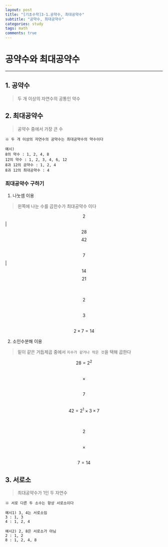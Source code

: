 ```yaml
---
layout: post
title: "[기초수학]3-1.공약수, 최대공약수"
subtitle: "공약수, 최대공약수"
categories: study
tags: math
comments: true
---
```

# 공약수와 최대공약수
-------------------
## 1. 공약수
> 두 개 이상의 자연수의 공통인 약수

## 2. 최대공약수
> 공약수 중에서 가장 큰 수

`※ 두 개 이상의 자연수의 공약수는 최대공약수의 약수이다`

    예시) 
    8의 약수 : 1, 2, 4, 8
    12의 약수 : 1, 2, 3, 4, 6, 12
    8과 12의 공약수 : 1, 2, 4
    8과 12의 최대공약수 : 4

### 최대공약수 구하기
1. 나눗셈 이용<br>
> 왼쪽에 나눈 수를 곱한수가 최대공약수 이다

  $$2$$ | $$28$$ $$42$$<br>
  $$7$$ | $$14$$ $$21$$<br>
  &nbsp;&nbsp;&nbsp;&nbsp;&nbsp;&nbsp;&nbsp;$$2$$&nbsp;&nbsp;&nbsp;$$3$$<br>
  $$2\times 7=14$$

2. 소인수분해 이용<br>
> 밑이 같은 거듭제곱 중에서 `지수가 같거나 작은 것`을 택해 곱한다

  $$28=2^2$$&nbsp;&nbsp;&nbsp;&nbsp;&nbsp;&nbsp;&nbsp;&nbsp;$$\times$$&nbsp;$$7$$<br>
  $$42=2^1\times 3\times 7$$<br>
  &nbsp;&nbsp;&nbsp;&nbsp;&nbsp;&nbsp;&nbsp;&nbsp;&nbsp;&nbsp;$$2$$ &nbsp;&nbsp;&nbsp;&nbsp;$$\times$$&nbsp;&nbsp;&nbsp;&nbsp;&nbsp;$$7 = 14$$

## 3. 서로소
> 최대공약수가 1인 두 자연수

`※ 서로 다른 두 소수는 항상 서로소이다`

    예시1) 3, 4는 서로소임
    3 : 1, 3
    4 : 1, 2, 4

    예시2) 2, 8은 서로소가 아님
    2 : 1, 2
    8 : 1, 2, 4, 8

